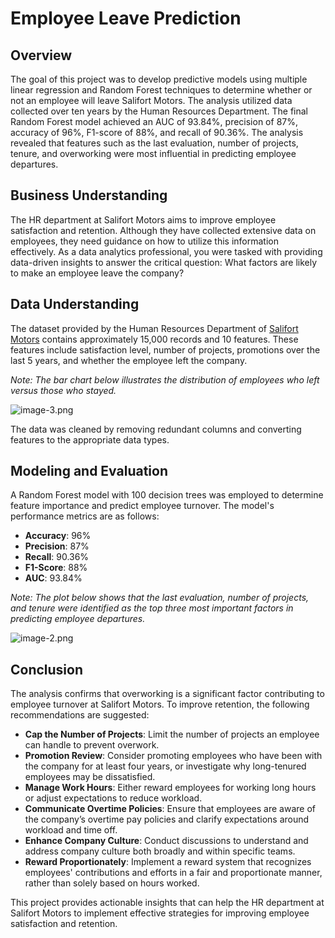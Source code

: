 # Employee Leave Prediction

## Overview

The goal of this project was to develop predictive models using multiple linear regression and Random Forest techniques to determine whether or not an employee will leave Salifort Motors. The analysis utilized data collected over ten years by the Human Resources Department. The final Random Forest model achieved an AUC of 93.84%, precision of 87%, accuracy of 96%, F1-score of 88%, and recall of 90.36%. The analysis revealed that features such as the last evaluation, number of projects, tenure, and overworking were most influential in predicting employee departures.

## Business Understanding

The HR department at Salifort Motors aims to improve employee satisfaction and retention. Although they have collected extensive data on employees, they need guidance on how to utilize this information effectively. As a data analytics professional, you were tasked with providing data-driven insights to answer the critical question: What factors are likely to make an employee leave the company?

## Data Understanding

The dataset provided by the Human Resources Department of [Salifort Motors](https://www.kaggle.com/datasets/mfaisalqureshi/hr-analytics-and-job-prediction?select=HR_comma_sep.csv) contains approximately 15,000 records and 10 features. These features include satisfaction level, number of projects, promotions over the last 5 years, and whether the employee left the company. 

*Note: The bar chart below illustrates the distribution of employees who left versus those who stayed.*

![image-3.png](attachment:image-3.png)

The data was cleaned by removing redundant columns and converting features to the appropriate data types.

## Modeling and Evaluation

A Random Forest model with 100 decision trees was employed to determine feature importance and predict employee turnover. The model's performance metrics are as follows:
- **Accuracy**: 96%
- **Precision**: 87%
- **Recall**: 90.36%
- **F1-Score**: 88%
- **AUC**: 93.84%

*Note: The plot below shows that the last evaluation, number of projects, and tenure were identified as the top three most important factors in predicting employee departures.*

![image-2.png](attachment:image-2.png)

## Conclusion

The analysis confirms that overworking is a significant factor contributing to employee turnover at Salifort Motors. To improve retention, the following recommendations are suggested:

- **Cap the Number of Projects**: Limit the number of projects an employee can handle to prevent overwork.
- **Promotion Review**: Consider promoting employees who have been with the company for at least four years, or investigate why long-tenured employees may be dissatisfied.
- **Manage Work Hours**: Either reward employees for working long hours or adjust expectations to reduce workload.
- **Communicate Overtime Policies**: Ensure that employees are aware of the company’s overtime pay policies and clarify expectations around workload and time off.
- **Enhance Company Culture**: Conduct discussions to understand and address company culture both broadly and within specific teams.
- **Reward Proportionately**: Implement a reward system that recognizes employees' contributions and efforts in a fair and proportionate manner, rather than solely based on hours worked.

This project provides actionable insights that can help the HR department at Salifort Motors to implement effective strategies for improving employee satisfaction and retention.
